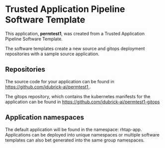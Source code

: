 # Trusted Application Pipeline Software Template

This application, **permtest1**, was created from a Trusted Application Pipeline Software Template.

The software templates create a new source and gitops deployment repositories with a sample source application. 

## Repositories

The source code for your application can be found in [https://github.com/jdubrick-ai/permtest1 ](https://github.com/jdubrick-ai/permtest1 ).
 
The gitops repository, which contains the kubernetes manifests for the application can be found in 
[https://github.com/jdubrick-ai/permtest1-gitops ](https://github.com/jdubrick-ai/permtest1-gitops ) 

## Application namespaces 

The default application will be found in the namespace: rhtap-app. Applications can be deployed into unique namespaces or multiple software templates can also bet generated into the same group namespaces.  
